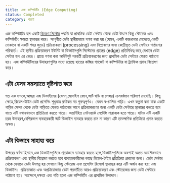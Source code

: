```yaml
---
title: এজ কম্পিউটিং (Edge Computing)
status: Completed
category: ধারণা
---
```


এজ কম্পিউটিং হল একটি [বিতরণ সিস্টেম](/bn/distributed-systems/) পদ্ধতি যা প্রাথমিক ডেটা সেন্টার থেকে ডেটা উৎসে কিছু স্টোরেজ এবং কম্পিউটিং ক্ষমতা স্থানান্তর করে। সংগৃহীত ডেটা স্থানীয়ভাবে গণনা করা হয় (যেমন, একটি কারখানার মেঝেতে,একটি দোকানে বা একটি শহর জুড়ে) প্রক্রিয়াকরণ (processing) এবং বিশ্লেষণের জন্য কেন্দ্রীভূত ডেটা সেন্টারে পাঠানোর পরিবর্তে। এই স্থানীয় প্রক্রিয়াকরণ ইউনিট বা ডিভাইসগুলি সিস্টেমের প্রান্তের (edge) প্রতিনিধিত্ব করে,যেখানে ডেটা সেন্টার হল এর কেন্দ্র। প্রান্তে গণনা করা আউটপুট পরবর্তী প্রক্রিয়াকরণের জন্য প্রাথমিক ডেটা সেন্টারে ফেরত পাঠানো হয়। এজ কম্পিউটিংয়ের উদাহরণগুলির মধ্যে রয়েছে হাতের কব্জির গ্যাজেট বা কম্পিউটার যা ট্র্যাফিক প্রবাহ বিশ্লেষণ করে।

## এটা যেসব সমস্যাতে দৃষ্টিপাত করে

গত এক দশকে,আমরা এজ ডিভাইসের (যেমন,মোবাইল ফোন,স্মার্ট ঘড়ি বা সেন্সর) ক্রমবর্ধমান পরিমাণ দেখেছি। কিছু ক্ষেত্রে,রিয়েল-টাইম ডেটা প্রসেসিং শুধুমাত্র রুচিকর নয় গুরুত্বপূর্ণও। যেমন স্ব-চালিত গাড়ি। এখন কল্পনা করা যাক একটি গাড়ির সেন্সর থেকে ডেটা গাড়িতে ফেরত পাঠানোর আগে প্রক্রিয়াকরণের জন্য একটি ডেটা সেন্টারে স্থানান্তর করতে হবে যাতে এটি যথাযথভাবে প্রতিক্রিয়া করতে পারে। অন্তর্নিহিত নেটওয়ার্ক লেটেন্সি মারাত্মক হতে পারে। যদিও এটি একটি চরম উদাহরণ,বেশিরভাগ ব্যবহারকারী স্মার্ট ডিভাইস ব্যবহার করতে চান না কারণ এটি তাত্ক্ষণিক প্রতিক্রিয়া প্রদান করতে অক্ষম।

## এটা কিভাবে সাহায্য করে

উপরের বর্ণনা হিসাবে,এজ ডিভাইসগুলিকে প্রয়োজনে ব্যাবহার করতে হলে,ডিভাইসগুলিকে অবশ্যই অন্তত আংশিকভাবে  প্রক্রিয়াকরণ এবং স্থানীয় বিশ্লেষণ করতে হবে ব্যবহারকারীদের কাছে রিয়েল-টাইম প্রতিক্রিয়া প্রদানের জন্য। ডেটা সেন্টার থেকে যেখানে ডেটা উৎপন্ন হয় সেখানে কিছু স্টোরেজ এবং প্রসেসিং রিসোর্স স্থানান্তর করে এটি অর্জন করা হয়: এজ ডিভাইস। প্রক্রিয়াজাত এবং অপ্রক্রিয়াজাত ডেটা পরবর্তীতে আরও প্রক্রিয়াকরণ এবং স্টোরেজের জন্য ডেটা সেন্টারে পাঠানো হয়। সংক্ষেপে,দক্ষতা এবং গতি হলো এজ কম্পিউটিং এর প্রাথমিক উপাদান।
